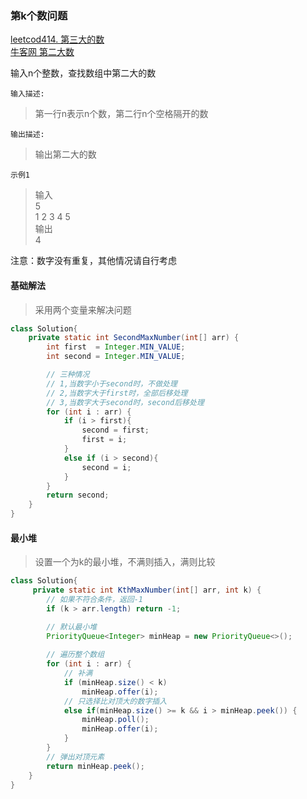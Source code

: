 ### 第k个数问题
[leetcod414. 第三大的数](https://leetcode-cn.com/problems/third-maximum-number/)  
[牛客网 第二大数](https://www.nowcoder.com/questionTerminal/ce710d3a27ca475b97bbae0cb227f1b5)

输入n个整数，查找数组中第二大的数

`输入描述:`
>第一行n表示n个数，第二行n个空格隔开的数


`输出描述:`
>输出第二大的数

`示例1`
>输入  
5  
1 2 3 4 5  
输出  
4  

注意：数字没有重复，其他情况请自行考虑
#### 基础解法
>采用两个变量来解决问题
```java
class Solution{
    private static int SecondMaxNumber(int[] arr) {
        int first  = Integer.MIN_VALUE;
        int second = Integer.MIN_VALUE;

        // 三种情况
        // 1,当数字小于second时，不做处理
        // 2,当数字大于first时，全部后移处理
        // 3,当数字大于second时，second后移处理
        for (int i : arr) {
            if (i > first){
                second = first;
                first = i;
            }
            else if (i > second){
                second = i;
            }
        }
        return second;
    }
}
```
#### 最小堆
>设置一个为k的最小堆，不满则插入，满则比较
```java
class Solution{
     private static int KthMaxNumber(int[] arr, int k) {
        // 如果不符合条件，返回-1
        if (k > arr.length) return -1;

        // 默认最小堆
        PriorityQueue<Integer> minHeap = new PriorityQueue<>();
        
        // 遍历整个数组
        for (int i : arr) {
            // 补满
            if (minHeap.size() < k)
                minHeap.offer(i);
            // 只选择比对顶大的数字插入
            else if(minHeap.size() >= k && i > minHeap.peek()) {
                minHeap.poll();
                minHeap.offer(i);
            }
        }
        // 弹出对顶元素
        return minHeap.peek();
    }
}
```
